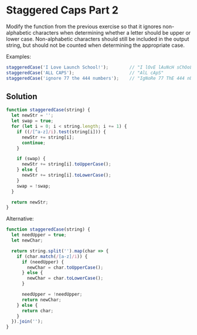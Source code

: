 # Staggered Caps Part 2
Modify the function from the previous exercise so that it ignores non-alphabetic characters when determining whether a letter should be upper or lower case. Non-alphabetic characters should still be included in the output string, but should not be counted when determining the appropriate case.

Examples:
```js
staggeredCase('I Love Launch School!');        // "I lOvE lAuNcH sChOoL!"
staggeredCase('ALL CAPS');                     // "AlL cApS"
staggeredCase('ignore 77 the 444 numbers');    // "IgNoRe 77 ThE 444 nUmBeRs"
```

## Solution
```js
function staggeredCase(string) {
  let newStr = '';
  let swap = true;
  for (let i = 0; i < string.length; i += 1) {
    if ((/[^a-z]/i).test(string[i])) {
      newStr += string[i];
      continue;
    }

    if (swap) {
      newStr += string[i].toUpperCase();
    } else {
      newStr += string[i].toLowerCase();
    }
    swap = !swap;
  }

  return newStr;
}
```

Alternative:
```js
function staggeredCase(string) {
  let needUpper = true;
  let newChar;

  return string.split('').map(char => {
    if (char.match(/[a-z]/i)) {
      if (needUpper) {
        newChar = char.toUpperCase();
      } else {
        newChar = char.toLowerCase();
      }

      needUpper = !needUpper;
      return newChar;
    } else {
      return char;
    }
  }).join('');
}
```